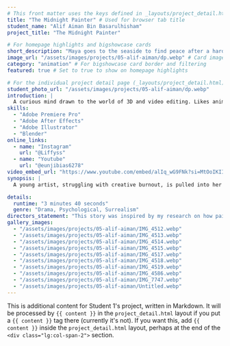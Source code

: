 ```yaml
---
# This front matter uses the keys defined in _layouts/project_detail.html
title: "The Midnight Painter" # Used for browser tab title
student_name: "Alif Aiman Bin Basarulhisham"
project_title: "The Midnight Painter"

# For homepage highlights and bigshowcase cards
short_description: "Maya goes to the seaside to find peace after a hard day."
image_url: "/assets/images/projects/05-alif-aiman/dp.webp" # Card image
category: "animation" # For bigshowcase card border and filtering
featured: true # Set to true to show on homepage highlights

# For the individual project detail page (_layouts/project_detail.html)
student_photo_url: "/assets/images/projects/05-alif-aiman/dp.webp"
introduction: |
  A curious mind drawn to the world of 3D and video editing. Likes anime, reading manhwas, and listening to K-pop in his free time.
skills:
  - "Adobe Premiere Pro"
  - "Adobe After Effects"
  - "Adobe Illustrator"
  - "Blender"
online_links:
  - name: "Instagram"
    url: "@Liffyss"
  - name: "Youtube"
    url: "@eunjibias6278"
video_embed_url: "https://www.youtube.com/embed/alIq_wG9FNk?si=MtOoIKIImIkR8djl"
synopsis: |
  A young artist, struggling with creative burnout, is pulled into her unfinished painting, entering a colourless world that mirrors her doubts. She meets The Midnight Painter, who add vibrant colours to the scene. Inspired, she joins in, rediscovering her confidence and creatice spark. When she returns to her studio, the previously unfinished canvas is now completed, vibrant masterpiece, symbolizing her transformation.

details:
  runtime: "3 minutes 40 seconds"
  genre: "Drama, Psychological, Surrealism"
directors_statement: "This story was inspired by my research on how painters see colors and how emotional experiences shape artistic perception. I wanted to explore the connection between memory, color, and creativity, while using animation to express feelings that are often hard to describe with words."
gallery_images:
  - "/assets/images/projects/05-alif-aiman/IMG_4512.webp"
  - "/assets/images/projects/05-alif-aiman/IMG_4513.webp"
  - "/assets/images/projects/05-alif-aiman/IMG_4514.webp"
  - "/assets/images/projects/05-alif-aiman/IMG_4515.webp"
  - "/assets/images/projects/05-alif-aiman/IMG_4517.webp"
  - "/assets/images/projects/05-alif-aiman/IMG_4518.webp"
  - "/assets/images/projects/05-alif-aiman/IMG_4519.webp"
  - "/assets/images/projects/05-alif-aiman/IMG_4586.webp"
  - "/assets/images/projects/05-alif-aiman/IMG_7747.webp"
  - "/assets/images/projects/05-alif-aiman/Untitled.webp"
---
```

<!-- You can add more content here in Markdown if needed, it will appear after the gallery -->
This is additional content for Student 1's project, written in Markdown.
It will be processed by `{{ content }}` in the `project_detail.html` layout if you put a `{{ content }}` tag there (currently it's not).
If you want this, add `{{ content }}` inside the `project_detail.html` layout, perhaps at the end of the `<div class="lg:col-span-2">` section.